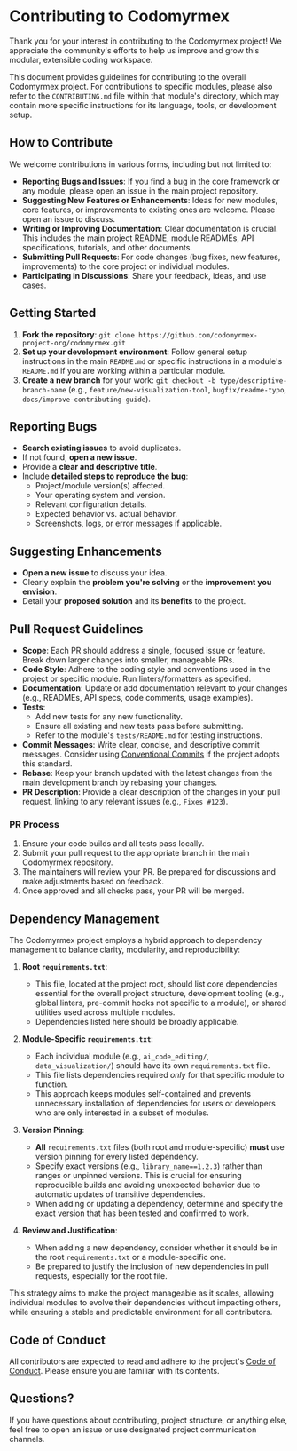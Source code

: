 # Contributing to Codomyrmex

Thank you for your interest in contributing to the Codomyrmex project! We appreciate the community's efforts to help us improve and grow this modular, extensible coding workspace.

This document provides guidelines for contributing to the overall Codomyrmex project. For contributions to specific modules, please also refer to the `CONTRIBUTING.md` file within that module's directory, which may contain more specific instructions for its language, tools, or development setup.

## How to Contribute

We welcome contributions in various forms, including but not limited to:

- **Reporting Bugs and Issues**: If you find a bug in the core framework or any module, please open an issue in the main project repository.
- **Suggesting New Features or Enhancements**: Ideas for new modules, core features, or improvements to existing ones are welcome. Please open an issue to discuss.
- **Writing or Improving Documentation**: Clear documentation is crucial. This includes the main project README, module READMEs, API specifications, tutorials, and other documents.
- **Submitting Pull Requests**: For code changes (bug fixes, new features, improvements) to the core project or individual modules.
- **Participating in Discussions**: Share your feedback, ideas, and use cases.

## Getting Started

1.  **Fork the repository**: `git clone https://github.com/codomyrmex-project-org/codomyrmex.git`
2.  **Set up your development environment**: Follow general setup instructions in the main `README.md` or specific instructions in a module's `README.md` if you are working within a particular module.
3.  **Create a new branch** for your work: `git checkout -b type/descriptive-branch-name` (e.g., `feature/new-visualization-tool`, `bugfix/readme-typo`, `docs/improve-contributing-guide`).

## Reporting Bugs

- **Search existing issues** to avoid duplicates.
- If not found, **open a new issue**.
- Provide a **clear and descriptive title**.
- Include **detailed steps to reproduce the bug**:
    - Project/module version(s) affected.
    - Your operating system and version.
    - Relevant configuration details.
    - Expected behavior vs. actual behavior.
    - Screenshots, logs, or error messages if applicable.

## Suggesting Enhancements

- **Open a new issue** to discuss your idea.
- Clearly explain the **problem you're solving** or the **improvement you envision**.
- Detail your **proposed solution** and its **benefits** to the project.

## Pull Request Guidelines

- **Scope**: Each PR should address a single, focused issue or feature. Break down larger changes into smaller, manageable PRs.
- **Code Style**: Adhere to the coding style and conventions used in the project or specific module. Run linters/formatters as specified.
- **Documentation**: Update or add documentation relevant to your changes (e.g., READMEs, API specs, code comments, usage examples).
- **Tests**:
    - Add new tests for any new functionality.
    - Ensure all existing and new tests pass before submitting.
    - Refer to the module's `tests/README.md` for testing instructions.
- **Commit Messages**: Write clear, concise, and descriptive commit messages. Consider using [Conventional Commits](https://www.conventionalcommits.org/) if the project adopts this standard.
- **Rebase**: Keep your branch updated with the latest changes from the main development branch by rebasing your changes.
- **PR Description**: Provide a clear description of the changes in your pull request, linking to any relevant issues (e.g., `Fixes #123`).

### PR Process

1.  Ensure your code builds and all tests pass locally.
2.  Submit your pull request to the appropriate branch in the main Codomyrmex repository.
3.  The maintainers will review your PR. Be prepared for discussions and make adjustments based on feedback.
4.  Once approved and all checks pass, your PR will be merged.

## Dependency Management

The Codomyrmex project employs a hybrid approach to dependency management to balance clarity, modularity, and reproducibility:

1.  **Root `requirements.txt`**:
    *   This file, located at the project root, should list core dependencies essential for the overall project structure, development tooling (e.g., global linters, pre-commit hooks not specific to a module), or shared utilities used across multiple modules.
    *   Dependencies listed here should be broadly applicable.

2.  **Module-Specific `requirements.txt`**:
    *   Each individual module (e.g., `ai_code_editing/`, `data_visualization/`) should have its own `requirements.txt` file.
    *   This file lists dependencies required *only* for that specific module to function.
    *   This approach keeps modules self-contained and prevents unnecessary installation of dependencies for users or developers who are only interested in a subset of modules.

3.  **Version Pinning**:
    *   **All** `requirements.txt` files (both root and module-specific) **must** use version pinning for every listed dependency.
    *   Specify exact versions (e.g., `library_name==1.2.3`) rather than ranges or unpinned versions. This is crucial for ensuring reproducible builds and avoiding unexpected behavior due to automatic updates of transitive dependencies.
    *   When adding or updating a dependency, determine and specify the exact version that has been tested and confirmed to work.

4.  **Review and Justification**:
    *   When adding a new dependency, consider whether it should be in the root `requirements.txt` or a module-specific one.
    *   Be prepared to justify the inclusion of new dependencies in pull requests, especially for the root file.

This strategy aims to make the project manageable as it scales, allowing individual modules to evolve their dependencies without impacting others, while ensuring a stable and predictable environment for all contributors.

## Code of Conduct

All contributors are expected to read and adhere to the project's [Code of Conduct](./CODE_OF_CONDUCT.md). Please ensure you are familiar with its contents.

## Questions?

If you have questions about contributing, project structure, or anything else, feel free to open an issue or use designated project communication channels. 